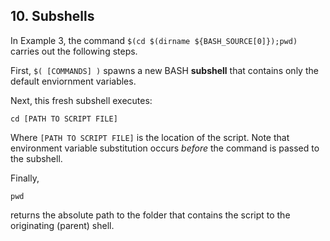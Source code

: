 ## 10. Subshells

In Example 3, the command `$(cd $(dirname ${BASH_SOURCE[0]});pwd)` carries out the following steps.

First, `$( [COMMANDS] )` spawns a new BASH **subshell** that contains only the default enviornment variables.

Next, this fresh subshell executes:

    cd [PATH TO SCRIPT FILE]

Where `[PATH TO SCRIPT FILE]` is the location of the script. Note that environment variable substitution occurs *before* the command is passed to the subshell.

Finally,

    pwd

returns the absolute path to the folder that contains the script to the originating (parent) shell.


